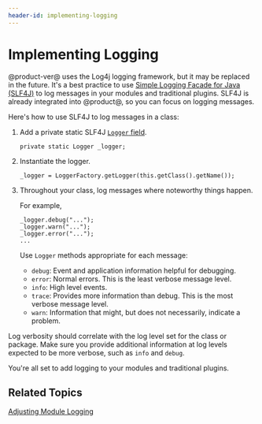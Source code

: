 ```yaml
---
header-id: implementing-logging
---
```


# Implementing Logging

@product-ver@ uses the Log4j logging framework, but it may be replaced in the
future. It's a best practice to use [Simple Logging Facade for Java
\(SLF4J\)](https://www.slf4j.org/) to log messages in your modules and
traditional plugins. SLF4J is already integrated into @product@, so you can
focus on logging messages. 

Here's how to use SLF4J to log messages in a class:

1.  Add a private static SLF4J
    [`Logger` field](https://www.slf4j.org/apidocs/org/slf4j/Logger.html). 

        private static Logger _logger;

2.  Instantiate the logger. 

        _logger = LoggerFactory.getLogger(this.getClass().getName());
 
3.  Throughout your class, log messages where noteworthy things happen. 

    For example, 

        _logger.debug("...");
        _logger.warn("...");
        _logger.error("...");
        ...

    Use `Logger` methods appropriate for each message:
 
    -  `debug`: Event and application information helpful for debugging.
    -  `error`: Normal errors. This is the least verbose message level.
    -  `info`: High level events.
    -  `trace`: Provides more information than debug. This is the most verbose
       message level. 
    -  `warn`: Information that might, but does not necessarily, indicate a
       problem.

Log verbosity should correlate with the log level set for the class or package.
Make sure you provide additional information at log levels expected to be more
verbose, such as `info` and `debug`.

You're all set to add logging to your modules and traditional plugins. 

## Related Topics

[Adjusting Module Logging](/docs/7-1/tutorials/-/knowledge_base/t/adjusting-module-logging)
